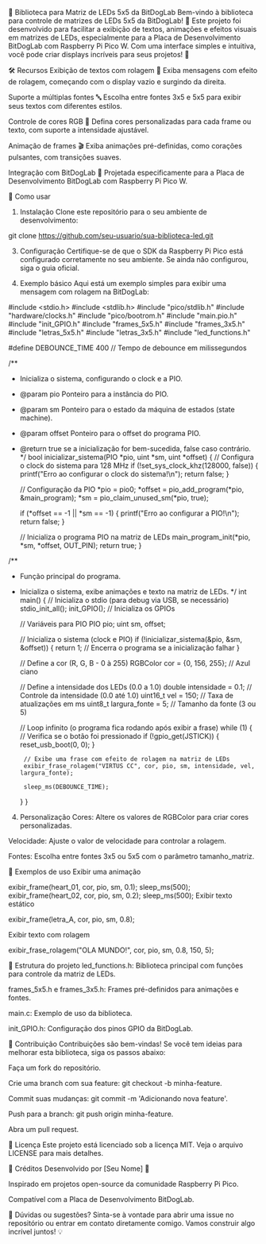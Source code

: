📘 Biblioteca para Matriz de LEDs 5x5 da BitDogLab
Bem-vindo à biblioteca para controle de matrizes de LEDs 5x5 da BitDogLab! 🎉
Este projeto foi desenvolvido para facilitar a exibição de textos, animações e efeitos visuais em matrizes de LEDs, especialmente para a Placa de Desenvolvimento BitDogLab com Raspberry Pi Pico W. Com uma interface simples e intuitiva, você pode criar displays incríveis para seus projetos! 🚀

🛠️ Recursos
Exibição de textos com rolagem 📜
Exiba mensagens com efeito de rolagem, começando com o display vazio e surgindo da direita.

Suporte a múltiplas fontes 🔤
Escolha entre fontes 3x5 e 5x5 para exibir seus textos com diferentes estilos.

Controle de cores RGB 🎨
Defina cores personalizadas para cada frame ou texto, com suporte a intensidade ajustável.

Animação de frames 🎬
Exiba animações pré-definidas, como corações pulsantes, com transições suaves.

Integração com BitDogLab 🔌
Projetada especificamente para a Placa de Desenvolvimento BitDogLab com Raspberry Pi Pico W.

🚀 Como usar
1. Instalação
Clone este repositório para o seu ambiente de desenvolvimento:

git clone https://github.com/seu-usuario/sua-biblioteca-led.git

3. Configuração
Certifique-se de que o SDK da Raspberry Pi Pico está configurado corretamente no seu ambiente. Se ainda não configurou, siga o guia oficial.

4. Exemplo básico
Aqui está um exemplo simples para exibir uma mensagem com rolagem na BitDogLab:

#include <stdio.h>
#include <stdlib.h>
#include "pico/stdlib.h"
#include "hardware/clocks.h"
#include "pico/bootrom.h"
#include "main.pio.h"
#include "init_GPIO.h"
#include "frames_5x5.h"
#include "frames_3x5.h"
#include "letras_5x5.h"
#include "letras_3x5.h"
#include "led_functions.h"

#define DEBOUNCE_TIME 400 // Tempo de debounce em milissegundos

/**
 * Inicializa o sistema, configurando o clock e a PIO.
 * @param pio Ponteiro para a instância do PIO.
 * @param sm Ponteiro para o estado da máquina de estados (state machine).
 * @param offset Ponteiro para o offset do programa PIO.
 * @return true se a inicialização for bem-sucedida, false caso contrário.
 */
bool inicializar_sistema(PIO *pio, uint *sm, uint *offset) {
    // Configura o clock do sistema para 128 MHz
    if (!set_sys_clock_khz(128000, false)) {
        printf("Erro ao configurar o clock do sistema!\n");
        return false;
    }

    // Configuração da PIO
    *pio = pio0;
    *offset = pio_add_program(*pio, &main_program);
    *sm = pio_claim_unused_sm(*pio, true);

    if (*offset == -1 || *sm == -1) {
        printf("Erro ao configurar a PIO!\n");
        return false;
    }

    // Inicializa o programa PIO na matriz de LEDs
    main_program_init(*pio, *sm, *offset, OUT_PIN);
    return true;
}

/**
 * Função principal do programa.
 * Inicializa o sistema, exibe animações e texto na matriz de LEDs.
 */
int main() {
    // Inicializa o stdio (para debug via USB, se necessário)
    stdio_init_all();
    init_GPIO(); // Inicializa os GPIOs

    // Variáveis para PIO
    PIO pio;
    uint sm, offset;

    // Inicializa o sistema (clock e PIO)
    if (!inicializar_sistema(&pio, &sm, &offset)) {
        return 1; // Encerra o programa se a inicialização falhar
    }

    // Define a cor (R, G, B - 0 à 255)
    RGBColor cor = {0, 156, 255}; // Azul ciano

    // Define a intensidade dos LEDs (0.0 a 1.0)
    double intensidade = 0.1; // Controle da intensidade (0.0 até 1.0)
    uint16_t vel = 150;       // Taxa de atualizações em ms
    uint8_t largura_fonte = 5; // Tamanho da fonte (3 ou 5)

    // Loop infinito (o programa fica rodando após exibir a frase)
    while (1) {
        // Verifica se o botão foi pressionado
        if (!gpio_get(JSTICK)) {
            reset_usb_boot(0, 0);
        }

        // Exibe uma frase com efeito de rolagem na matriz de LEDs
        exibir_frase_rolagem("VIRTUS CC", cor, pio, sm, intensidade, vel, largura_fonte);

        sleep_ms(DEBOUNCE_TIME);
    }
}

4. Personalização
Cores: Altere os valores de RGBColor para criar cores personalizadas.

Velocidade: Ajuste o valor de velocidade para controlar a rolagem.

Fontes: Escolha entre fontes 3x5 ou 5x5 com o parâmetro tamanho_matriz.

🎨 Exemplos de uso
Exibir uma animação

exibir_frame(heart_01, cor, pio, sm, 0.1);
sleep_ms(500);
exibir_frame(heart_02, cor, pio, sm, 0.2);
sleep_ms(500);
Exibir texto estático

exibir_frame(letra_A, cor, pio, sm, 0.8);


Exibir texto com rolagem

exibir_frase_rolagem("OLA MUNDO!", cor, pio, sm, 0.8, 150, 5);


🧩 Estrutura do projeto
led_functions.h: Biblioteca principal com funções para controle da matriz de LEDs.

frames_5x5.h e frames_3x5.h: Frames pré-definidos para animações e fontes.

main.c: Exemplo de uso da biblioteca.

init_GPIO.h: Configuração dos pinos GPIO da BitDogLab.

🤝 Contribuição
Contribuições são bem-vindas! Se você tem ideias para melhorar esta biblioteca, siga os passos abaixo:

Faça um fork do repositório.

Crie uma branch com sua feature: git checkout -b minha-feature.

Commit suas mudanças: git commit -m 'Adicionando nova feature'.

Push para a branch: git push origin minha-feature.

Abra um pull request.

📄 Licença
Este projeto está licenciado sob a licença MIT. Veja o arquivo LICENSE para mais detalhes.

🙌 Créditos
Desenvolvido por [Seu Nome] 🚀

Inspirado em projetos open-source da comunidade Raspberry Pi Pico.

Compatível com a Placa de Desenvolvimento BitDogLab.

🌟 Dúvidas ou sugestões?
Sinta-se à vontade para abrir uma issue no repositório ou entrar em contato diretamente comigo. Vamos construir algo incrível juntos! 💡
